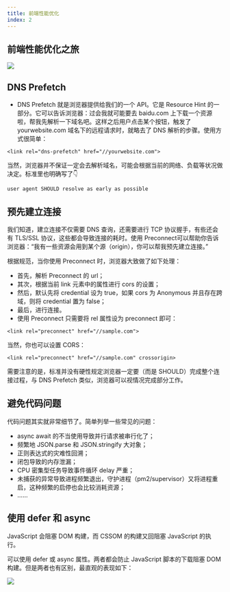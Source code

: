 ```yaml
---
title: 前端性能优化
index: 2
---
```



## 前端性能优化之旅

![](/img/front.svg)

## DNS Prefetch

* DNS Prefetch 就是浏览器提供给我们的一个 API。它是 Resource Hint 的一部分。它可以告诉浏览器：过会我就可能要去 baidu.com 上下载一个资源啦，帮我先解析一下域名吧。这样之后用户点击某个按钮，触发了 yourwebsite.com 域名下的远程请求时，就略去了 DNS 解析的步骤。使用方式很简单：

```
<link rel="dns-prefetch" href="//yourwebsite.com">
```

当然，浏览器并不保证一定会去解析域名，可能会根据当前的网络、负载等状况做决定。标准里也明确写了👇

```
user agent SHOULD resolve as early as possible
```

## 预先建立连接

我们知道，建立连接不仅需要 DNS 查询，还需要进行 TCP 协议握手，有些还会有 TLS/SSL 协议，这些都会导致连接的耗时。使用 Preconnect可以帮助你告诉浏览器：“我有一些资源会用到某个源（origin），你可以帮我预先建立连接。”

根据规范，当你使用 Preconnect 时，浏览器大致做了如下处理：

* 首先，解析 Preconnect 的 url；
* 其次，根据当前 link 元素中的属性进行 cors 的设置；
* 然后，默认先将 credential 设为 true，如果 cors 为 Anonymous 并且存在跨域，则将 credential 置为 false；
* 最后，进行连接。
* 使用 Preconnect 只需要将 rel 属性设为 preconnect 即可：
```
<link rel="preconnect" href="//sample.com">
```
当然，你也可以设置 CORS：
```
<link rel="preconnect" href="//sample.com" crossorigin>
```
需要注意的是，标准并没有硬性规定浏览器一定要（而是 SHOULD）完成整个连接过程，与 DNS Prefetch 类似，浏览器可以视情况完成部分工作。

## 避免代码问题
代码问题其实就非常细节了。简单列举一些常见的问题：

* async await 的不当使用导致并行请求被串行化了；
* 频繁地 JSON.parse 和 JSON.stringify 大对象；
* 正则表达式的灾难性回溯；
* 闭包导致的内存泄漏；
* CPU 密集型任务导致事件循环 delay 严重；
* 未捕获的异常导致进程频繁退出，守护进程（pm2/supervisor）又将进程重启，这种频繁的启停也会比较消耗资源；
* ……



## 使用 defer 和 async

JavaScript 会阻塞 DOM 构建，而 CSSOM 的构建又回阻塞 JavaScript 的执行。

可以使用 defer 或 async 属性。两者都会防止 JavaScript 脚本的下载阻塞 DOM 构建。但是两者也有区别，最直观的表现如下：

![](/img/front.jpeg)